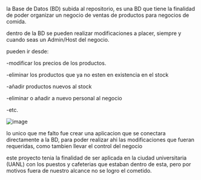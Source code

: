 la Base de Datos (BD) subida al repositorio, es una BD que tiene la finalidad de poder
organizar un negocio de ventas de productos para negocios de comida.

dentro de la BD se pueden realizar modificaciones a placer, siempre y cuando seas un Admin/Host
del negocio.

pueden ir desde:

-modificar los precios de los productos.

-eliminar los productos que ya no esten en existencia en el stock

-añadir productos nuevos al stock

-eliminar o añadir a nuevo personal al negocio

-etc.

![image](https://github.com/user-attachments/assets/32c34195-06be-406c-9680-b39bae5c266e)


lo unico que me falto fue crear una aplicacion que se conectara directamente a la BD, para poder realizar 
ahi las modificaciones que fueran requeridas, como tambien llevar el control del negocio

este proyecto tenia la finalidad de ser aplicada en la ciudad universitaria (UANL) con los puestos y cafeterias que estaban dentro de esta, pero por motivos
fuera de nuestro alcance no se logro el cometido.
